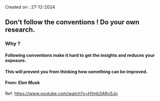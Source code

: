 Created on : 27-12-2024


## Don't follow the conventions ! Do your own research.

### Why ? 
#### Following conventions make it hard to get the insights and reduces your exposure. 
#### This will prevent you from thinking how something can be improved.


#### From: Elon Musk
Ref: https://www.youtube.com/watch?v=H1mb3ARvSJo